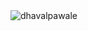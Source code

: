 <img src="https://res.cloudinary.com/dj0mdghj2/image/upload/c_thumb,w_200,g_face/v1594892978/dhavalpawale/dhavalpawale_nz8x8i.png" alt="dhavalpawale">
